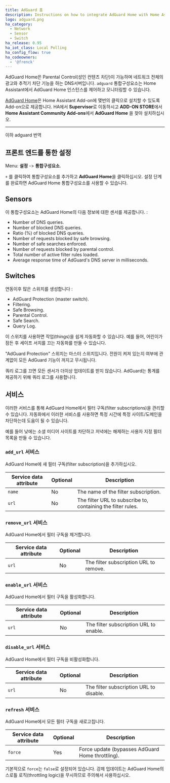 ```yaml
---
title: AdGuard 홈
description: Instructions on how to integrate AdGuard Home with Home Assistant.
logo: adguard.png
ha_category:
  - Network
  - Sensor
  - Switch
ha_release: 0.95
ha_iot_class: Local Polling
ha_config_flow: true
ha_codeowners:
  - '@frenck'
---
```


AdGuard Home은 Parental Control(성인 컨텐츠 차단)이 가능하며 네트워크 전체의 광고와 추적기 차단 기능을 하는 DNS서버입니다. `adguard` 통합구성요소는 Home Assistant에서 AdGuard Home 인스턴스를 제어하고 모니터링할 수 있습니다.

[AdGuard Home]((https://github.com/hassio-addons/addon-adguard-home))은 Home Assistant Add-on에 몇번의 클릭으로 설치할 수 있도록 Add-on으로 제공합니다. 
HA에서 **Supervisor**로 이동하시고 **ADD-ON STORE**에서 **Home Assistant Community Add-ons**에서 **AdGuard Home** 을 찾아 설치하십시오. 

--------------------------------------------------------------------------
이하 adguard 번역


## 프론트 엔드를 통한 설정

Menu: **설정** -> **통합구성요소**.

`+` 를 클릭하여 통합구성요소를 추가하고 **AdGuard Home**을 클릭하십시오.
설정 단계를 완료하면 AdGuard Home 통합구성요소를 사용할 수 있습니다.

## Sensors

이 통합구성요소는 AdGuard Home의 다음 정보에 대한 센서를 제공합니다. : 

- Number of DNS queries.
- Number of blocked DNS queries.
- Ratio (%) of blocked DNS queries.
- Number of requests blocked by safe browsing.
- Number of safe searches enforced.
- Number of requests blocked by parental control.
- Total number of active filter rules loaded.
- Average response time of AdGuard's DNS server in milliseconds.

## Switches

연동이후 많은 스위치를 생성합니다 :

- AdGuard Protection (master switch).
- Filtering.
- Safe Browsing.
- Parental Control.
- Safe Search.
- Query Log.

이 스위치를 사용하면 작업(things)을 쉽게 자동화할 수 있습니다. 예를 들어, 어린이가 잠든 후 세이프 서치를 끄는 자동화를 만들 수 있습니다.

"AdGuard Protection" 스위치는 마스터 스위치입니다. 전원이 켜져 있는지 여부에 관계없이 모든 AdGuard 기능이 꺼지고 무시됩니다.

<div class="note">
쿼리 로그를 끄면 모든 센서가 더이상 업데이트를 받지 않습니다.
AdGuard는 통계를 제공하기 위해 쿼리 로그를 사용합니다.
</div>

## 서비스

이러한 서비스를 통해 AdGuard Home에서 필터 구독(filter subscriptions)을 관리할 수 ​​있습니다.
자동화에서 이러한 서비스를 사용하면 특정 시간에 특정 사이트/도메인을 차단하는데 도움이 될 수 있습니다.

예를 들어 낮에는 소셜 미디어 사이트를 차단하고 저녁에는 해제하는 사용자 지정 필터 목록을 만들 수 있습니다.

### `add_url` 서비스

AdGuard Home에 새 필터 구독(filter subscription)을 추가하십시오.

| Service data attribute | Optional | Description                                                  |
| ---------------------- | -------- | ------------------------------------------------------------ |
| `name`                 | No       | The name of the filter subscription.                         |
| `url`                  | No       | The filter URL to subscribe to, containing the filter rules. |

### `remove_url` 서비스

AdGuard Home에서 필터 구독을 제거합니다.

| Service data attribute | Optional | Description                            |
| ---------------------- | -------- | -------------------------------------- |
| `url`                  | No       | The filter subscription URL to remove. |

### `enable_url` 서비스

AdGuard Home에서 필터 구독을 활성화합니다.

| Service data attribute | Optional | Description                            |
| ---------------------- | -------- | -------------------------------------- |
| `url`                  | No       | The filter subscription URL to enable. |

### `disable_url` 서비스

AdGuard Home에서 필터 구독을 비활성화합니다.

| Service data attribute | Optional | Description                             |
| ---------------------- | -------- | --------------------------------------- |
| `url`                  | No       | The filter subscription URL to disable. |

### `refresh` 서비스

AdGuard Home에서 모든 필터 구독을 새로고칩니다.

| Service data attribute | Optional | Description                                       |
| ---------------------- | -------- | ------------------------------------------------- |
| `force`                | Yes      | Force update (bypasses AdGuard Home throttling).  |

기본적으로 `force`는 `false`로 설정되어 있습니다. 강제 업데이트는 AdGuard Home의 스로틀 로직(throttling logic)을 무시하므로 주의해서 사용하십시오.